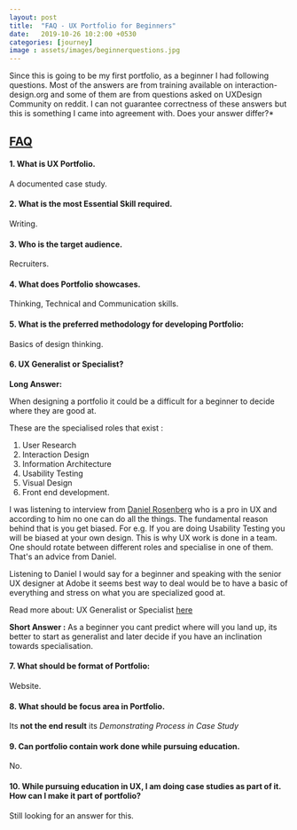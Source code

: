 ```yaml
---
layout: post
title:  "FAQ - UX Portfolio for Beginners"
date:   2019-10-26 10:2:00 +0530
categories: [journey]
image : assets/images/beginnerquestions.jpg
---
```


Since this is going to be my first portfolio, as a beginner I had following questions. Most of the answers are from training available on interaction-design.org and some of them are from questions asked on UXDesign Community on reddit. I can not guarantee correctness of these answers but this is something I came into agreement with. Does your answer differ?*

## <u>FAQ</u>

#### 1. What is UX Portfolio.  

A documented case study.

#### 2. What is the most Essential Skill required.

Writing.  

#### 3. Who is the target audience.

Recruiters.

#### 4. What does Portfolio showcases.

Thinking, Technical and Communication skills.

#### 5. What is the preferred methodology for developing Portfolio: 

Basics of design thinking.

#### 6. UX Generalist or Specialist?

   **Long Answer:**

   When designing a portfolio it could be a difficult for a beginner to decide where they are good at. 

   These are the specialised roles that exist :

   1. User Research
   2. Interaction Design
   3. Information Architecture
   4. Usability Testing
   5.  Visual Design
   6. Front end development.  

   I was listening to interview from [Daniel Rosenberg](https://www.interaction-design.org/daniel_rosenberg) who is a pro in  UX and according to him no one can do all the things.  The fundamental reason behind that is you get biased.  For e.g. If you are doing Usability Testing you will be biased at your own design.  This is why UX work is done in a team.  One should rotate between different roles and specialise in one of them.  That's an advice from Daniel.

   Listening to Daniel I would say for a beginner and speaking with the senior UX designer at Adobe it seems best way to deal would be to have a basic of everything and stress on what you are specialized good at.  

Read more about: UX Generalist or Specialist [here](https://www.uxmatters.com/mt/archives/2015/09/ux-generalists-or-specialists.php)

**Short Answer :** As a beginner you cant predict where will you land up, its better to start as generalist and later decide if you have an inclination towards specialisation. 

#### 7. What should be format of Portfolio:

   Website.

#### 8. What should be focus area in Portfolio.

  Its **not the end result** its *Demonstrating Process in Case Study*

#### 9. Can portfolio contain work done while pursuing education.

No.

#### 10. While pursuing education in UX, I am doing case studies as part of it. How can I make it part of portfolio?

Still looking for an answer for this.

